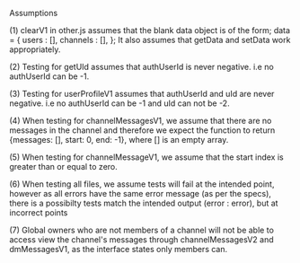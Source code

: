 Assumptions

(1)
clearV1 in other.js assumes that the blank data object is of the form;
data = {
  users : [],
  channels : [],
};
It also assumes that getData and setData work appropriately.

(2)
Testing for getUId assumes that authUserId is never negative. 
i.e no authUserId can be -1.

(3)
Testing for userProfileV1 assumes that authUserId and uId are never negative. 
i.e no authUserId can be -1 and uId can not be -2.

(4)
When testing for channelMessagesV1, we assume that there are no messages in the 
channel and therefore we expect the function to return {messages: [], start: 0, 
end: -1}, where [] is an empty array. 

(5) 
When testing for channelMessageV1, we assume that the start index is greater than 
or equal to zero. 

(6)
When testing all files, we assume tests will fail at the intended point, however
as all errors have the same error message (as per the specs), there is a possibilty
tests match the intended output (error : error), but at incorrect points 

(7)
Global owners who are not members of a channel will not be able to access view 
the channel's messages through channelMessagesV2 and dmMessagesV1, 
as the interface states only members can. 
